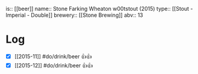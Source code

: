 is:: [[beer]]
name:: Stone Farking Wheaton w00tstout (2015)
type:: [[Stout - Imperial - Double]]
brewery:: [[Stone Brewing]]
abv:: 13

# Log
- [x] [[2015-11]] #do/drink/beer 👍👍
- [x] [[2015-12]] #do/drink/beer 👍👍
